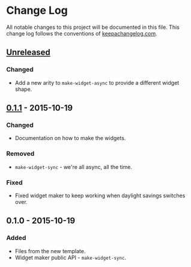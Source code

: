 # Change Log
All notable changes to this project will be documented in this file. This change log follows the conventions of [keepachangelog.com](http://keepachangelog.com/).

## [Unreleased][unreleased]
### Changed
- Add a new arity to `make-widget-async` to provide a different widget shape.

## [0.1.1] - 2015-10-19
### Changed
- Documentation on how to make the widgets.

### Removed
- `make-widget-sync` - we're all async, all the time.

### Fixed
- Fixed widget maker to keep working when daylight savings switches over.

## 0.1.0 - 2015-10-19
### Added
- Files from the new template.
- Widget maker public API - `make-widget-sync`.

[unreleased]: https://github.com/your-name/fwpd/compare/0.1.1...HEAD
[0.1.1]: https://github.com/your-name/fwpd/compare/0.1.0...0.1.1
